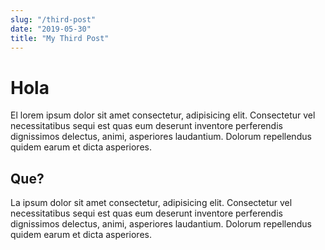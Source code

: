 ```yaml
---
slug: "/third-post"
date: "2019-05-30"
title: "My Third Post"
---
```


# Hola

El lorem ipsum dolor sit amet consectetur, adipisicing elit. Consectetur vel necessitatibus sequi est quas eum deserunt inventore perferendis dignissimos delectus, animi, asperiores laudantium. Dolorum repellendus quidem earum et dicta asperiores.

## Que?

La ipsum dolor sit amet consectetur, adipisicing elit. Consectetur vel necessitatibus sequi est quas eum deserunt inventore perferendis dignissimos delectus, animi, asperiores laudantium. Dolorum repellendus quidem earum et dicta asperiores.
